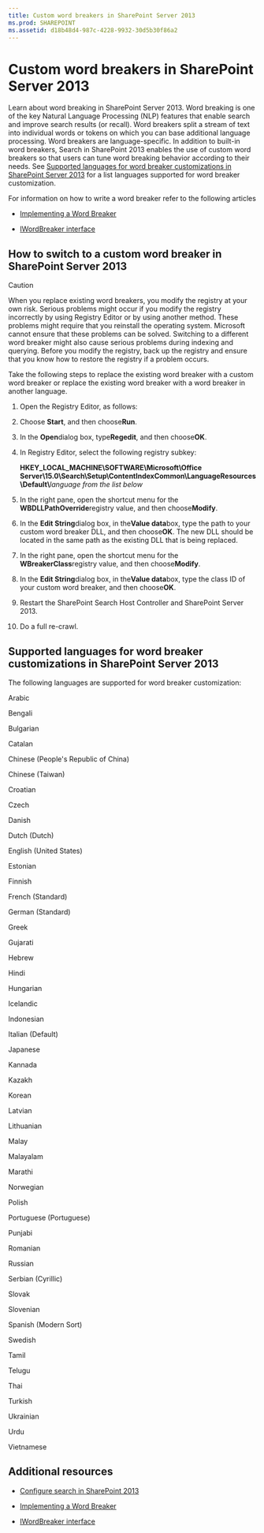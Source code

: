 ```yaml
---
title: Custom word breakers in SharePoint Server 2013
ms.prod: SHAREPOINT
ms.assetid: d18b48d4-987c-4228-9932-30d5b30f86a2
---
```



# Custom word breakers in SharePoint Server 2013
Learn about word breaking in SharePoint Server 2013. 
Word breaking is one of the key Natural Language Processing (NLP) features that enable search and improve search results (or recall). Word breakers split a stream of text into individual words or tokens on which you can base additional language processing. Word breakers are language-specific. In addition to built-in word breakers, Search in SharePoint 2013 enables the use of custom word breakers so that users can tune word breaking behavior according to their needs. See  [Supported languages for word breaker customizations in SharePoint Server 2013](#SP15_SupportedLanguages) for a list languages supported for word breaker customization.
  
    
    

For information on how to write a word breaker refer to the following articles 
-  [Implementing a Word Breaker](http://msdn.microsoft.com/en-us/library/ms693186%28v=vs.85%29.aspx)
    
  
-  [IWordBreaker interface](http://msdn.microsoft.com/en-us/library/ms691079%28v=vs.85%29.aspx)
    
  

## How to switch to a custom word breaker in SharePoint Server 2013
<a name="SP15wordbreaker_howto"> </a>


> [!CAUTION]  
> When you replace existing word breakers, you modify the registry at your own risk. Serious problems might occur if you modify the registry incorrectly by using Registry Editor or by using another method. These problems might require that you reinstall the operating system. Microsoft cannot ensure that these problems can be solved. Switching to a different word breaker might also cause serious problems during indexing and querying. Before you modify the registry, back up the registry and ensure that you know how to restore the registry if a problem occurs. 
  
    
    

Take the following steps to replace the existing word breaker with a custom word breaker or replace the existing word breaker with a word breaker in another language. 
  
    
    

1. Open the Registry Editor, as follows: 
    
1. Choose **Start**, and then choose**Run**.
    
  
2. In the **Open**dialog box, type**Regedit**, and then choose**OK**.
    
  
2. In Registry Editor, select the following registry subkey: 
    
    **HKEY_LOCAL_MACHINE\\SOFTWARE\\Microsoft\\Office Server\\15.0\\Search\\Setup\\ContentIndexCommon\\LanguageResources\\Default\\**_language from the list below_
    
  
3. In the right pane, open the shortcut menu for the **WBDLLPathOverride**registry value, and then choose**Modify**.
    
  
4. In the **Edit String**dialog box, in the**Value data**box, type the path to your custom word breaker DLL, and then choose**OK**. The new DLL should be located in the same path as the existing DLL that is being replaced.
    
  
5. In the right pane, open the shortcut menu for the **WBreakerClass**registry value, and then choose**Modify**.
    
  
6. In the **Edit String**dialog box, in the**Value data**box, type the class ID of your custom word breaker, and then choose**OK**.
    
  
7. Restart the SharePoint Search Host Controller and SharePoint Server 2013. 
    
  
8. Do a full re-crawl. 
    
  

## Supported languages for word breaker customizations in SharePoint Server 2013
<a name="SP15_SupportedLanguages"> </a>

The following languages are supported for word breaker customization: 
  
    
    
Arabic 
  
    
    
Bengali 
  
    
    
Bulgarian 
  
    
    
Catalan 
  
    
    
Chinese (People's Republic of China) 
  
    
    
Chinese (Taiwan) 
  
    
    
Croatian 
  
    
    
Czech 
  
    
    
Danish 
  
    
    
Dutch (Dutch) 
  
    
    
English (United States) 
  
    
    
Estonian 
  
    
    
Finnish 
  
    
    
French (Standard) 
  
    
    
German (Standard) 
  
    
    
Greek 
  
    
    
Gujarati 
  
    
    
Hebrew 
  
    
    
Hindi 
  
    
    
Hungarian 
  
    
    
Icelandic 
  
    
    
Indonesian 
  
    
    
Italian (Default) 
  
    
    
Japanese 
  
    
    
Kannada 
  
    
    
Kazakh 
  
    
    
Korean 
  
    
    
Latvian 
  
    
    
Lithuanian 
  
    
    
Malay 
  
    
    
Malayalam 
  
    
    
Marathi 
  
    
    
Norwegian 
  
    
    
Polish 
  
    
    
Portuguese (Portuguese) 
  
    
    
Punjabi 
  
    
    
Romanian 
  
    
    
Russian 
  
    
    
Serbian (Cyrillic) 
  
    
    
Slovak 
  
    
    
Slovenian 
  
    
    
Spanish (Modern Sort) 
  
    
    
Swedish 
  
    
    
Tamil 
  
    
    
Telugu 
  
    
    
Thai 
  
    
    
Turkish 
  
    
    
Ukrainian 
  
    
    
Urdu 
  
    
    
Vietnamese 
  
    
    

## Additional resources
<a name="SP15wordbreakers_addresources"> </a>


-  [Configure search in SharePoint 2013](configure-search-in-sharepoint-2013.md)
    
  
-  [Implementing a Word Breaker](http://msdn.microsoft.com/en-us/library/ms693186%28v=vs.85%29.aspx)
    
  
-  [IWordBreaker interface](http://msdn.microsoft.com/en-us/library/ms691079%28v=vs.85%29.aspx)
    
  

